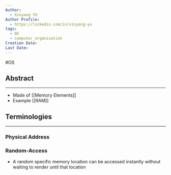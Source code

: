 ```yaml
---
Author:
  - Xinyang YU
Author Profile:
  - https://linkedin.com/in/xinyang-yu
tags:
  - OS
  - computer_organisation
Creation Date: 
Last Date:
---
```

#OS 
## Abstract
---
- Made of [[Memory Elements]]
- Example [[RAM]]


## Terminologies
---
### Physical Address

### Random-Access
- A random specific memory location can be accessed instantly without waiting to render until that location 
